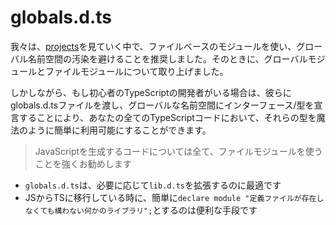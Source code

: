 # globals.d.ts

我々は、[projects](./modules.md)を見ていく中で、ファイルベースのモジュールを使い、グローバル名前空間の汚染を避けることを推奨しました。そのときに、グローバルモジュールとファイルモジュールについて取り上げました。

しかしながら、もし初心者のTypeScriptの開発者がいる場合は、彼らにglobals.d.tsファイルを渡し、グローバルな名前空間にインターフェース/型を宣言することにより、あなたの全てのTypeScriptコードにおいて、それらの型を魔法のように簡単に利用可能にすることができます。

> JavaScriptを生成するコードについては全て、ファイルモジュールを使うことを強くお勧めします

* `globals.d.ts`は、必要に応じて`lib.d.ts`を拡張するのに最適です
* JSからTSに移行している時に、簡単に`declare module "定義ファイルが存在しなくても構わない何かのライブラリ";`とするのは便利な手段です
